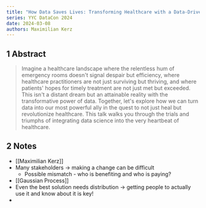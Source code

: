 ```yaml
---
title: "How Data Saves Lives: Transforming Healthcare with a Data-Driven Approach"
series: YYC DataCon 2024
date: 2024-03-08
authors: Maximilian Kerz
---
```

## 1 Abstract
> Imagine a healthcare landscape where the relentless hum of emergency rooms doesn't signal despair but efficiency, where healthcare practitioners are not just surviving but thriving, and where patients' hopes for timely treatment are not just met but exceeded. This isn't a distant dream but an attainable reality with the transformative power of data. Together, let's explore how we can turn data into our most powerful ally in the quest to not just heal but revolutionize healthcare. This talk walks you through the trials and triumphs of integrating data science into the very heartbeat of healthcare.

## 2 Notes
- [[Maximilian Kerz]]
- Many stakeholders -> making a change can be difficult
	- Possible mismatch - who is benefiting and who is paying?
- [[Gaussian Process]]
- Even the best solution needs distribution -> getting people to actually use it and know about it is key!
- 